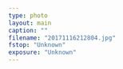 ```yaml
---
type: photo
layout: main
caption: ""
filename: "20171116212804.jpg"
fstop: "Unknown"
exposure: "Unknown"
---
```

